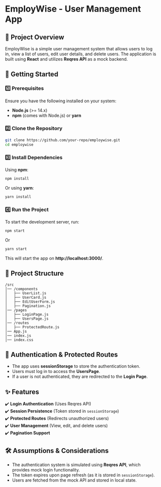 # EmployWise - User Management App

## 📌 Project Overview
EmployWise is a simple user management system that allows users to log in, view a list of users, edit user details, and delete users. The application is built using **React** and utilizes **Reqres API** as a mock backend.

## 🚀 Getting Started

### 1️⃣ Prerequisites
Ensure you have the following installed on your system:
- **Node.js** (>= 14.x)
- **npm** (comes with Node.js) or **yarn**

### 2️⃣ Clone the Repository
```sh
git clone https://github.com/your-repo/employwise.git
cd employwise
```

### 3️⃣ Install Dependencies
Using **npm**:
```sh
npm install
```
Or using **yarn**:
```sh
yarn install
```

### 4️⃣ Run the Project
To start the development server, run:
```sh
npm start
```
Or
```sh
yarn start
```
This will start the app on **http://localhost:3000/**.

## 📂 Project Structure
```
/src
│── /components
│   ├── UserList.js
│   ├── UserCard.js
│   ├── EditUserForm.js
│   ├── Pagination.js
│── /pages
│   ├── LoginPage.js
│   ├── UsersPage.js
│── /routes
│   ├── ProtectedRoute.js
│── App.js
│── index.js
│── index.css
```

## 🔑 Authentication & Protected Routes
- The app uses **sessionStorage** to store the authentication token.
- Users must log in to access the **UsersPage**.
- If a user is not authenticated, they are redirected to the **Login Page**.

## ✨ Features
✔️ **Login Authentication** (Uses Reqres API)  
✔️ **Session Persistence** (Token stored in `sessionStorage`)  
✔️ **Protected Routes** (Redirects unauthorized users)  
✔️ **User Management** (View, edit, and delete users)  
✔️ **Pagination Support**  

## 🛠 Assumptions & Considerations
- The authentication system is simulated using **Reqres API**, which provides mock login functionality.
- The token expires upon page refresh (as it is stored in `sessionStorage`).
- Users are fetched from the mock API and stored in local state.


